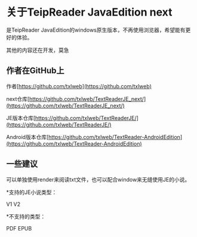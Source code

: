 # 关于TeipReader JavaEdition next

是TeipReader JavaEdition的windows原生版本，不再使用浏览器，希望能有更好的体验。

其他的内容还在开发，莫急

## 作者在GitHub上

作者[https://github.com/txlweb](https://github.com/txlweb)

next仓库[https://github.com/txlweb/TextReaderJE_next/](https://github.com/txlweb/TextReaderJE_next/)

JE版本仓库[https://github.com/txlweb/TextReaderJE/](https://github.com/txlweb/TextReaderJE/)

Android版本仓库[https://github.com/txlweb/TextReader-AndroidEdition](https://github.com/txlweb/TextReader-AndroidEdition)

## 一些建议
可以单独使用render来阅读txt文件，也可以配合window来无缝使用JE的小说。

*支持的JE小说类型：

V1  V2

*不支持的类型：

PDF EPUB    